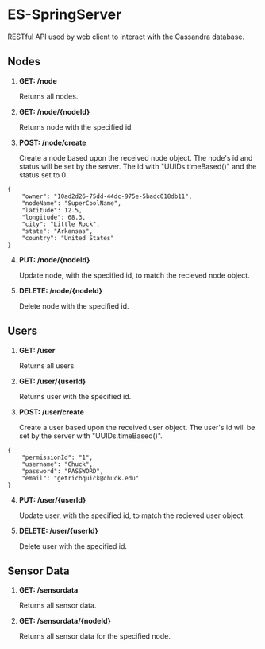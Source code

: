 # ES-SpringServer

RESTful API used by web client to interact with the Cassandra database.

## Nodes
1. **GET: /node**

    Returns all nodes.

2. **GET: /node/{nodeId}**

    Returns node with the specified id.
    
3. **POST: /node/create**

    Create a node based upon the received node object. The node's id and status will be set by the server. The id with "UUIDs.timeBased()" and the status set to 0.
    
```
{
	"owner": "10ad2d26-75dd-44dc-975e-5badc018db11",
	"nodeName": "SuperCoolName",
	"latitude": 12.5,
	"longitude": 68.3,
	"city": "Little Rock",
	"state": "Arkansas",
	"country": "United States"
}
```

4. **PUT: /node/{nodeId}**

    Update node, with the specified id, to match the recieved node object.
    
5. **DELETE: /node/{nodeId}**

    Delete node with the specified id.
    
    
## Users
1. **GET: /user**

    Returns all users.

2. **GET: /user/{userId}**

    Returns user with the specified id.
    
3. **POST: /user/create**

    Create a user based upon the received user object. The user's id will be set by the server with "UUIDs.timeBased()".
    
```
{
	"permissionId": "1",
	"username": "Chuck",
	"password": "PASSWORD",
	"email": "getrichquick@chuck.edu"
}
```

4. **PUT: /user/{userId}**

    Update user, with the specified id, to match the recieved user object.
    
5. **DELETE: /user/{userId}**

    Delete user with the specified id.
    
    
## Sensor Data
1. **GET: /sensordata**

    Returns all sensor data.

2. **GET: /sensordata/{nodeId}**

    Returns all sensor data for the specified node.
    
